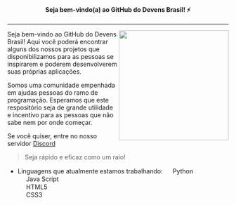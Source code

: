 
<h4 align="center">
  Seja bem-vindo(a) ao GitHub do Devens Brasil! ⚡
</h4>

<hr>

<img align="right" src="https://greenpng.com/wp-content/uploads/2020/09/untitleddesign_1_original-192.png" width="250"/>

Seja bem-vindo ao GitHub do Devens Brasil!
Aqui você poderá encontrar alguns dos nossos projetos
que disponibilizamos para as pessoas se inspirarem e poderem
desenvolverem suas próprias aplicações.

Somos uma comunidade empenhada em ajudas pessoas do ramo de programação.
Esperamos que este respositório seja de grande utilidade e incentivo
para as pessoas que não sabe nem por onde começar.

Se você quiser, entre no nosso servidor <a href="#">Discord</a>

> Seja rápido e eficaz como um raio!

- Linguagens que atualmente estamos trabalhando:
<img src="https://www.python.org/static/apple-touch-icon-144x144-precomposed.png" width="15px"> Python <br>
<img src="https://3.bp.blogspot.com/-PTty3CfTGnA/TpZOEjTQ_WI/AAAAAAAAAeo/KeKt_D5X2xo/s1600/js.jpg" width="15px"> Java Script <br>
<img src="https://upload.wikimedia.org/wikipedia/commons/thumb/6/61/HTML5_logo_and_wordmark.svg/1200px-HTML5_logo_and_wordmark.svg.png" width="15px"> HTML5 <br>
<img src="https://logodownload.org/wp-content/uploads/2017/04/css-3-logo-1.png" width="15px"> CSS3
